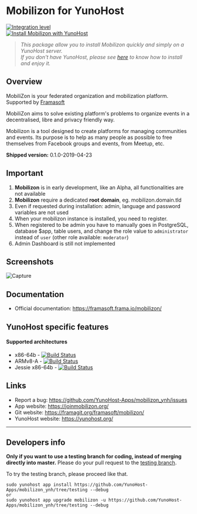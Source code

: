 # Mobilizon for YunoHost

[![Integration level](https://dash.yunohost.org/integration/mobilizon.svg)](https://dash.yunohost.org/appci/app/mobilizon)  
[![Install Mobilizon with YunoHost](https://install-app.yunohost.org/install-with-yunohost.png)](https://install-app.yunohost.org/?app=mobilizon)

> *This package allow you to install Mobilizon quickly and simply on a YunoHost server.  
If you don't have YunoHost, please see [here](https://yunohost.org/#/install) to know how to install and enjoy it.*

## Overview
MobiliZon is your federated organization and mobilization platform. Supported by [Framasoft](https://framasoft.org/en/)

MobiliZon aims to solve existing platform's problems to organize events in a decentralised, libre and privacy friendly way.

Mobilizon is a tool designed to create platforms for managing communities and events. Its purpose is to help as many people as possible to free themselves from Facebook groups and events, from Meetup, etc.

**Shipped version:** 0.1.0-2019-04-23

## Important

1. **Mobilizon** is in early development, like an Alpha, all functionalities are not available
1. **Mobilizon** require a dedicated **root domain**, eg. mobilizon.domain.tld
1. Even if requested during installation: admin, language and password variables are not used
1. When your mobilizon instance is installed, you need to register. 
1. When registered to be admin you have to manually goes in PostgreSQL, database $app, table users, and change the role value to `administrator` instead of `user` (other role available: `moderator`)
1. Admin Dashboard is still not implemented

## Screenshots

![Capture](https://user-images.githubusercontent.com/30271971/56023339-ea65aa00-5d0d-11e9-8b27-0120de231920.PNG)

## Documentation

 * Official documentation: https://framasoft.frama.io/mobilizon/

## YunoHost specific features

#### Supported architectures

* x86-64b - [![Build Status](https://ci-apps.yunohost.org/ci/logs/mobilizon%20%28Community%29.svg)](https://ci-apps.yunohost.org/ci/apps/mobilizon/)
* ARMv8-A - [![Build Status](https://ci-apps-arm.yunohost.org/ci/logs/mobilizon%20%28Community%29.svg)](https://ci-apps-arm.yunohost.org/ci/apps/mobilizon/)
* Jessie x86-64b - [![Build Status](https://ci-stretch.nohost.me/ci/logs/mobilizon%20%28Community%29.svg)](https://ci-stretch.nohost.me/ci/apps/mobilizon/)

## Links

 * Report a bug: https://github.com/YunoHost-Apps/mobilizon_ynh/issues
 * App website: https://joinmobilizon.org/
 * Git website: https://framagit.org/framasoft/mobilizon/
 * YunoHost website: https://yunohost.org/

---

Developers info
----------------

**Only if you want to use a testing branch for coding, instead of merging directly into master.**
Please do your pull request to the [testing branch](https://github.com/YunoHost-Apps/mobilizon_ynh/tree/testing).

To try the testing branch, please proceed like that.
```
sudo yunohost app install https://github.com/YunoHost-Apps/mobilizon_ynh/tree/testing --debug
or
sudo yunohost app upgrade mobilizon -u https://github.com/YunoHost-Apps/mobilizon_ynh/tree/testing --debug
```
